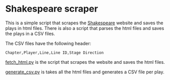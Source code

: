 # Shakespeare scraper

This is a simple script that scrapes the [Shakespeare](http://shakespeare.mit.edu/) website and saves the plays in html files. There is also a script that parses the html files and saves the plays in a CSV files.

The CSV files have the following header: 

    Chapter,Player,Line,Line ID,Stage Direction

[fetch_html.py](fetch_html.py) is the script that scrapes the website and saves the html files.

[generate_csv.py](generate_csv.py) is takes all the html files and generates a CSV file per play. 
